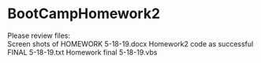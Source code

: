 # BootCampHomework2

Please review files:  
Screen shots of HOMEWORK 5-18-19.docx 
Homework2 code as successful FINAL 5-18-19.txt
Homework final 5-18-19.vbs
